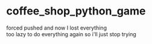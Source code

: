 # coffee_shop_python_game
forced pushed and now I lost everything<br/>
too lazy to do everything again so i'll just stop trying
